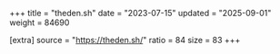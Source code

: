 +++
title = "theden.sh"
date = "2023-07-15"
updated = "2025-09-01"
weight = 84690

[extra]
source = "https://theden.sh/"
ratio = 84
size = 83
+++
